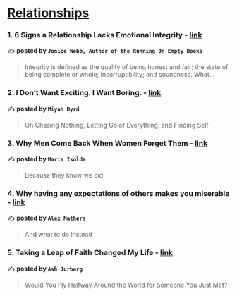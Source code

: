 
<h1><a href=https://medium.com/tag/relationships/recommended target="_blank" rel="noopener noreferrer">Relationships</a></h1>
<h3>1. 6 Signs a Relationship Lacks Emotional Integrity - <a href="https://medium.com/@drjonicewebb/6-signs-a-relationship-lacks-emotional-integrity-e1226014de0b" target="_blank" rel="noopener noreferrer">link</a></h3>

✍️ **posted by `Jonice Webb, Author of the Running On Empty Books`**

<blockquote>Integrity is defined as the quality of being honest and fair; the state of being complete or whole; incorruptibility; and soundness. What…</blockquote>

<h3>2. I Don’t Want Exciting. I Want Boring. - <a href="https://medium.com/@miyahbyrd/i-dont-want-exciting-i-want-boring-825faac9d3bb" target="_blank" rel="noopener noreferrer">link</a></h3>

✍️ **posted by `Miyah Byrd`**

<blockquote>On Chasing Nothing, Letting Go of Everything, and Finding Self</blockquote>

<h3>3. Why Men Come Back When Women Forget Them - <a href="https://medium.com/whymen/why-men-come-back-when-women-forget-them-a636c8290c50" target="_blank" rel="noopener noreferrer">link</a></h3>

✍️ **posted by `Maria Isolde`**

<blockquote>Because they know we did</blockquote>

<h3>4. Why having any expectations of others makes you miserable - <a href="https://medium.com/@iamalexmathers/why-having-any-expectations-of-others-makes-you-miserable-190c04198cc0" target="_blank" rel="noopener noreferrer">link</a></h3>

✍️ **posted by `Alex Mathers`**

<blockquote>And what to do instead</blockquote>

<h3>5. Taking a Leap of Faith Changed My Life - <a href="https://medium.com/sexography/taking-a-leap-of-faith-changed-my-life-09a0f3f51e5f" target="_blank" rel="noopener noreferrer">link</a></h3>

✍️ **posted by `Ash Jurberg`**

<blockquote>Would You Fly Halfway Around the World for Someone You Just Met?</blockquote>

